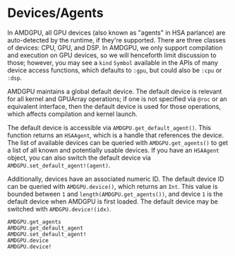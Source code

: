 # Devices/Agents

In AMDGPU, all GPU devices (also known as "agents" in HSA parlance) are
auto-detected by the runtime, if they're supported. There are three classes of
devices: CPU, GPU, and DSP. In AMDGPU, we only support compilation and
execution on GPU devices, so we will henceforth limit discussion to those;
however, you may see a `kind` `Symbol` available in the APIs of many device
access functions, which defaults to `:gpu`, but could also be `:cpu` or `:dsp`.

AMDGPU maintains a global default device. The default device is relevant for
all kernel and GPUArray operations; if one is not specified via `@roc` or an
equivalent interface, then the default device is used for those operations,
which affects compilation and kernel launch.

The default device is accessible via `AMDGPU.get_default_agent()`. This
function returns an `HSAAgent`, which is a handle that references the device.
The list of available devices can be queried with `AMDGPU.get_agents()` to get
a list of all known and potentially usable devices. If you have an `HSAAgent`
object, you can also switch the default device via
`AMDGPU.set_default_agent!(agent)`.

Additionally, devices have an associated numeric ID. The default device ID can
be queried with `AMDGPU.device()`, which returns an `Int`. This value is
bounded between `1` and `length(AMDGPU.get_agents())`, and device `1` is the
default device when AMDGPU is first loaded. The default device may be switched
with `AMDGPU.device!(idx)`.

```@docs
AMDGPU.get_agents
AMDGPU.get_default_agent
AMDGPU.set_default_agent!
AMDGPU.device
AMDGPU.device!
```
